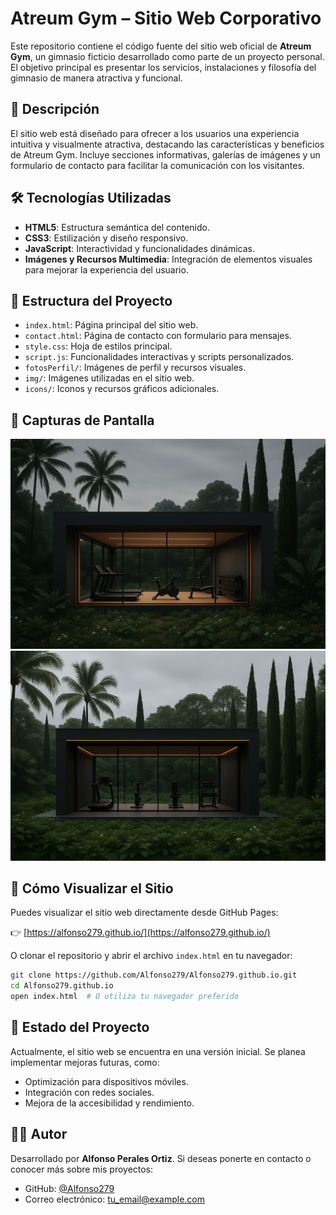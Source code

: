 # Atreum Gym – Sitio Web Corporativo

Este repositorio contiene el código fuente del sitio web oficial de **Atreum Gym**, un gimnasio ficticio desarrollado como parte de un proyecto personal. El objetivo principal es presentar los servicios, instalaciones y filosofía del gimnasio de manera atractiva y funcional.

## 🧾 Descripción

El sitio web está diseñado para ofrecer a los usuarios una experiencia intuitiva y visualmente atractiva, destacando las características y beneficios de Atreum Gym. Incluye secciones informativas, galerías de imágenes y un formulario de contacto para facilitar la comunicación con los visitantes.

## 🛠️ Tecnologías Utilizadas

- **HTML5**: Estructura semántica del contenido.
- **CSS3**: Estilización y diseño responsivo.
- **JavaScript**: Interactividad y funcionalidades dinámicas.
- **Imágenes y Recursos Multimedia**: Integración de elementos visuales para mejorar la experiencia del usuario.

## 📁 Estructura del Proyecto

- `index.html`: Página principal del sitio web.
- `contact.html`: Página de contacto con formulario para mensajes.
- `style.css`: Hoja de estilos principal.
- `script.js`: Funcionalidades interactivas y scripts personalizados.
- `fotosPerfil/`: Imágenes de perfil y recursos visuales.
- `img/`: Imágenes utilizadas en el sitio web.
- `icons/`: Iconos y recursos gráficos adicionales.

## 📸 Capturas de Pantalla

![Captura de Pantalla 1](atreum2.webp)
![Captura de Pantalla 2](atreum3.webp)

## 🚀 Cómo Visualizar el Sitio

Puedes visualizar el sitio web directamente desde GitHub Pages:

👉 [https://alfonso279.github.io/](https://alfonso279.github.io/)

O clonar el repositorio y abrir el archivo `index.html` en tu navegador:

```bash
git clone https://github.com/Alfonso279/Alfonso279.github.io.git
cd Alfonso279.github.io
open index.html  # O utiliza tu navegador preferido
```
## 📌 Estado del Proyecto

Actualmente, el sitio web se encuentra en una versión inicial. Se planea implementar mejoras futuras, como:

- Optimización para dispositivos móviles.
- Integración con redes sociales.
- Mejora de la accesibilidad y rendimiento.

## 👨‍💻 Autor

Desarrollado por **Alfonso Perales Ortiz**. Si deseas ponerte en contacto o conocer más sobre mis proyectos:

- GitHub: [@Alfonso279](https://github.com/Alfonso279)
- Correo electrónico: [tu_email@example.com](mailto:alfonsommortiz@gmail.com)

